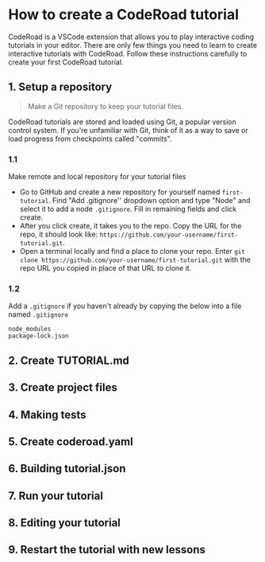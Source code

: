 # How to create a CodeRoad tutorial

CodeRoad is a VSCode extension that allows you to play interactive coding tutorials in your editor. There are only few things you need to learn to create interactive tutorials with CodeRoad. Follow these instructions carefully to create your first CodeRoad tutorial.

## 1. Setup a repository

> Make a Git repository to keep your tutorial files. 

CodeRoad tutorials are stored and loaded using Git, a popular version control system. If you're unfamiliar with Git, think of it as a way to save or load progress from checkpoints called "commits". 

### 1.1 

Make remote and local repository for your tutorial files

- Go to GitHub and create a new repository for yourself named `first-tutorial`. Find "Add .gitignore'' dropdown option and type "Node" and select it to add a node `.gitignore`. Fill in remaining fields and click create.
- After you click create, it takes you to the repo. Copy the URL for the repo, it should look like: `https://github.com/your-username/first-tutorial.git`.
- Open a terminal locally and find a place to clone your repo. Enter `git clone https://github.com/your-username/first-tutorial.git` with the repo URL you copied in place of that URL to clone it.

### 1.2

Add a `.gitignore` if you haven't already by copying the below into a file named `.gitignore`

```
node_modules
package-lock.json
```

## 2. Create TUTORIAL.md

## 3. Create project files

## 4. Making tests

## 5. Create coderoad.yaml

## 6. Building tutorial.json

## 7. Run your tutorial

## 8. Editing your tutorial

## 9. Restart the tutorial with new lessons